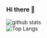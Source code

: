 ### Hi there 👋
![github stats](https://github-readme-stats.vercel.app/api?username=joe20182&show_icons=true&theme=gruvbox)<br>
![Top Langs](https://github-readme-stats.vercel.app/api/top-langs/?username=joe20182&hide=javascript,html&theme=gruvbox)

<!--
**joe20182/joe20182** is a ✨ _special_ ✨ repository because its `README.md` (this file) appears on your GitHub profile.

Here are some ideas to get you started:

- 🔭 I’m currently working on ...
- 🌱 I’m currently learning ...
- 👯 I’m looking to collaborate on ...
- 🤔 I’m looking for help with ...
- 💬 Ask me about ...
- 📫 How to reach me: ...
- 😄 Pronouns: ...
- ⚡ Fun fact: ...
-->
